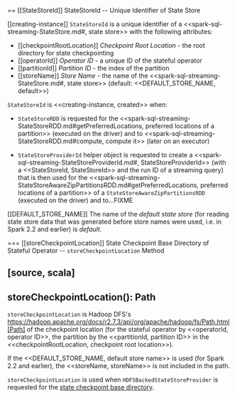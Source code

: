 == [[StateStoreId]] StateStoreId -- Unique Identifier of State Store

[[creating-instance]]
`StateStoreId` is a unique identifier of a <<spark-sql-streaming-StateStore.md#, state store>> with the following attributes:

* [[checkpointRootLocation]] *Checkpoint Root Location* - the root directory for state checkpointing
* [[operatorId]] *Operator ID* - a unique ID of the stateful operator
* [[partitionId]] *Partition ID* - the index of the partition
* [[storeName]] *Store Name* - the name of the <<spark-sql-streaming-StateStore.md#, state store>> (default: <<DEFAULT_STORE_NAME, default>>)

`StateStoreId` is <<creating-instance, created>> when:

* `StateStoreRDD` is requested for the <<spark-sql-streaming-StateStoreRDD.md#getPreferredLocations, preferred locations of a partition>> (executed on the driver) and to <<spark-sql-streaming-StateStoreRDD.md#compute, compute it>> (later on an executor)

* `StateStoreProviderId` helper object is requested to create a <<spark-sql-streaming-StateStoreProviderId.md#, StateStoreProviderId>> (with a <<StateStoreId, StateStoreId>> and the run ID of a streaming query) that is then used for the <<spark-sql-streaming-StateStoreAwareZipPartitionsRDD.md#getPreferredLocations, preferred locations of a partition>> of a `StateStoreAwareZipPartitionsRDD` (executed on the driver) and to...FIXME

[[DEFAULT_STORE_NAME]]
The name of the *default state store* (for reading state store data that was generated before store names were used, i.e. in Spark 2.2 and earlier) is *default*.

=== [[storeCheckpointLocation]] State Checkpoint Base Directory of Stateful Operator -- `storeCheckpointLocation` Method

[source, scala]
----
storeCheckpointLocation(): Path
----

`storeCheckpointLocation` is Hadoop DFS's https://hadoop.apache.org/docs/r2.7.3/api/org/apache/hadoop/fs/Path.html[Path] of the checkpoint location (for the stateful operator by <<operatorId, operator ID>>, the partition by the <<partitionId, partition ID>> in the <<checkpointRootLocation, checkpoint root location>>).

If the <<DEFAULT_STORE_NAME, default store name>> is used (for Spark 2.2 and earlier), the <<storeName, storeName>> is not included in the path.

`storeCheckpointLocation` is used when `HDFSBackedStateStoreProvider` is requested for the [state checkpoint base directory](HDFSBackedStateStoreProvider.md#baseDir).
